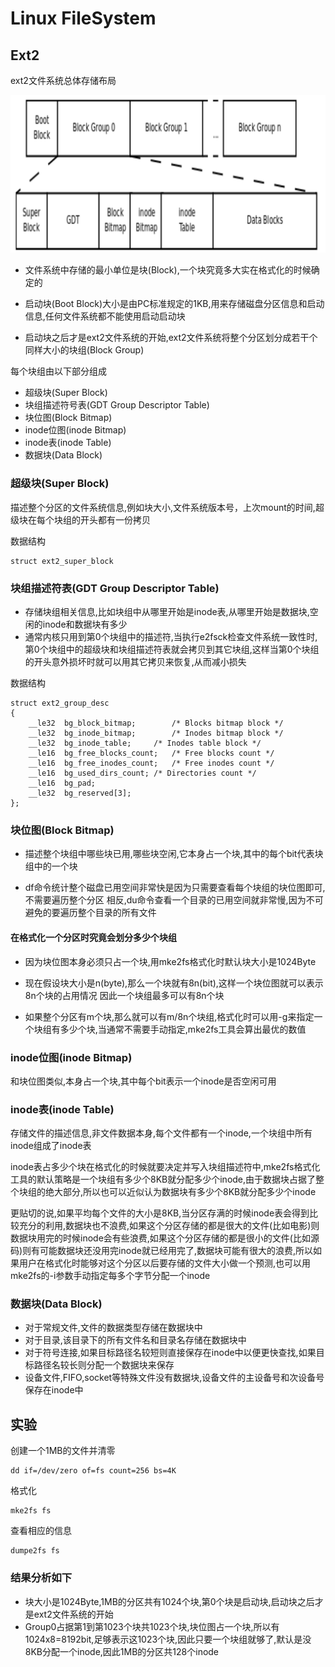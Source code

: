 # Linux FileSystem

## Ext2

ext2文件系统总体存储布局

![ext2](./ext2.png)

- 文件系统中存储的最小单位是块(Block),一个块究竟多大实在格式化的时候确定的

- 启动块(Boot Block)大小是由PC标准规定的1KB,用来存储磁盘分区信息和启动信息,任何文件系统都不能使用启动启动块

- 启动块之后才是ext2文件系统的开始,ext2文件系统将整个分区划分成若干个同样大小的块组(Block Group)

每个块组由以下部分组成

- 超级块(Super Block)
- 块组描述符号表(GDT Group Descriptor Table)
- 块位图(Block Bitmap)
- inode位图(inode Bitmap)
- inode表(inode Table)
- 数据块(Data Block)

### 超级块(Super Block)

描述整个分区的文件系统信息,例如块大小,文件系统版本号，上次mount的时间,超级块在每个块组的开头都有一份拷贝

数据结构

	struct ext2_super_block

### 块组描述符表(GDT Group Descriptor Table)

- 存储块组相关信息,比如块组中从哪里开始是inode表,从哪里开始是数据块,空闲的inode和数据块有多少
- 通常内核只用到第0个块组中的描述符,当执行e2fsck检查文件系统一致性时,第0个块组中的超级块和块组描述符表就会拷贝到其它块组,这样当第0个块组的开头意外损坏时就可以用其它拷贝来恢复,从而减小损失

数据结构

	struct ext2_group_desc
	{
		__le32  bg_block_bitmap;        /* Blocks bitmap block */
		__le32  bg_inode_bitmap;        /* Inodes bitmap block */
		__le32  bg_inode_table;     /* Inodes table block */
		__le16  bg_free_blocks_count;   /* Free blocks count */
		__le16  bg_free_inodes_count;   /* Free inodes count */
		__le16  bg_used_dirs_count; /* Directories count */
		__le16  bg_pad;
		__le32  bg_reserved[3];
	};

### 块位图(Block Bitmap)

- 描述整个块组中哪些块已用,哪些块空闲,它本身占一个块,其中的每个bit代表块组中的一个块

- df命令统计整个磁盘已用空间非常快是因为只需要查看每个块组的块位图即可,不需要遍历整个分区
相反,du命令查看一个目录的已用空间就非常慢,因为不可避免的要遍历整个目录的所有文件


#### 在格式化一个分区时究竟会划分多少个块组

- 因为块位图本身必须只占一个块,用mke2fs格式化时默认块大小是1024Byte

- 现在假设块大小是n(byte),那么一个块就有8n(bit),这样一个块位图就可以表示8n个块的占用情况
因此一个块组最多可以有8n个块

- 如果整个分区有m个块,那么就可以有m/8n个块组,格式化时可以用-g来指定一个块组有多少个块,当通常不需要手动指定,mke2fs工具会算出最优的数值

### inode位图(inode Bitmap)

和块位图类似,本身占一个块,其中每个bit表示一个inode是否空闲可用

### inode表(inode Table)

存储文件的描述信息,非文件数据本身,每个文件都有一个inode,一个块组中所有inode组成了inode表

inode表占多少个块在格式化的时候就要决定并写入块组描述符中,mke2fs格式化工具的默认策略是一个块组有多少个8KB就分配多少个inode,由于数据块占据了整个块组的绝大部分,所以也可以近似认为数据块有多少个8KB就分配多少个inode

更贴切的说,如果平均每个文件的大小是8KB,当分区存满的时候inode表会得到比较充分的利用,数据块也不浪费,如果这个分区存储的都是很大的文件(比如电影)则数据块用完的时候inode会有些浪费,如果这个分区存储的都是很小的文件(比如源码)则有可能数据块还没用完inode就已经用完了,数据块可能有很大的浪费,所以如果用户在格式化时能够对这个分区以后要存储的文件大小做一个预测,也可以用mke2fs的-i参数手动指定每多个字节分配一个inode

### 数据块(Data Block)

- 对于常规文件,文件的数据类型存储在数据块中
- 对于目录,该目录下的所有文件名和目录名存储在数据块中
- 对于符号连接,如果目标路径名较短则直接保存在inode中以便更快查找,如果目标路径名较长则分配一个数据块来保存
- 设备文件,FIFO,socket等特殊文件没有数据块,设备文件的主设备号和次设备号保存在inode中

## 实验

创建一个1MB的文件并清零

	dd if=/dev/zero of=fs count=256 bs=4K

格式化

	mke2fs fs

查看相应的信息

	dumpe2fs fs

### 结果分析如下

- 块大小是1024Byte,1MB的分区共有1024个块,第0个块是启动块,启动块之后才是ext2文件系统的开始
- Group0占据第1到第1023个块共1023个块,块位图占一个块,所以有1024x8=8192bit,足够表示这1023个块,因此只要一个块组就够了,默认是没8KB分配一个inode,因此1MB的分区共128个inode
